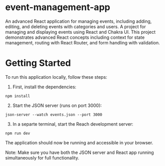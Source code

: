 # event-management-app
An advanced React application for managing events, including adding, editing, and deleting events with categories and users.
A project for managing and displaying events using React and Chakra UI. This project demonstrates advanced React concepts including context for state management, routing with React Router, and form handling with validation.

# Getting Started
To run this application locally, follow these steps:
1. First, install the dependencies:
```plaintext
npm install
```
2. Start the JSON server (runs on port 3000):
```plaintext   
json-server --watch events.json --port 3000
```
3. In a separte terminal, start the Reach development server:
```plaintext
npm run dev
```
The application should now be running and accessible in your browser.

Note: Make sure you have both the JSON server and React app running simultaneously for full functionality.
